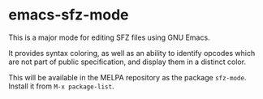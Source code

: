 # emacs-sfz-mode

This is a major mode for editing SFZ files using GNU Emacs.

It provides syntax coloring, as well as an ability to identify opcodes which are
not part of public specification, and display them in a distinct color.

This will be available in the MELPA repository as the package `sfz-mode`.
Install it from `M-x package-list`.
